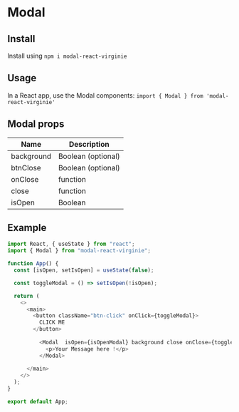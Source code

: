 # Modal

## Install

Install using `npm i modal-react-virginie`

## Usage

In a React app, use the Modal components:
`import { Modal } from 'modal-react-virginie'`


## Modal props

| Name        | Description      
| ----------- | -----------      
| background    | Boolean (optional)           
| btnClose    | Boolean (optional)           
| onClose     | function
| close     | function            
| isOpen      | Boolean          


## Example

```js
import React, { useState } from "react";
import { Modal } from "modal-react-virginie";

function App() {
  const [isOpen, setIsOpen] = useState(false);

  const toggleModal = () => setIsOpen(!isOpen);

  return (
    <>
      <main>
        <button className="btn-click" onClick={toggleModal}>
          CLICK ME
        </button>
     
          <Modal  isOpen={isOpenModal} background close onClose={toggleModal}>
            <p>Your Message here !</p>
          </Modal>
        
      </main>
    </>
  );
}

export default App;
```
